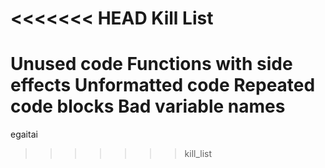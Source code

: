 <<<<<<< HEAD
Kill List
=========
Unused code
Functions with side effects
Unformatted code
Repeated code blocks
Bad variable names
=======
egaitai
>>>>>>> kill_list
